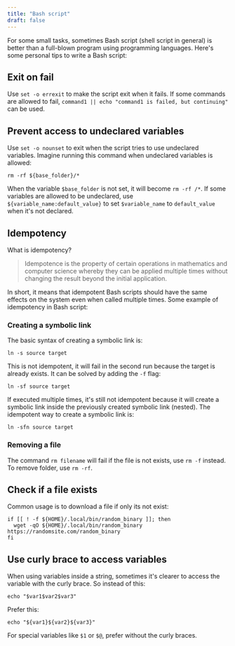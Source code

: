 ```yaml
---
title: "Bash script"
draft: false
---
```


For some small tasks, sometimes Bash script (shell script in general) is better than a full-blown program using programming languages. Here's some personal tips to write a Bash script:

## Exit on fail
Use `set -o errexit` to make the script exit when it fails. If some commands are allowed to fail, `command1 || echo "command1 is failed, but continuing"` can be used.

## Prevent access to undeclared variables
Use `set -o nounset` to exit when the script tries to use undeclared variables. Imagine running this command when undeclared variables is allowed:
```
rm -rf ${base_folder}/*
```

When the variable `$base_folder` is not set, it will become `rm -rf /*`.
If some variables are allowed to be undeclared, use `${variable_name:default_value}` to set `$variable_name` to `default_value` when it's not declared.

## Idempotency
What is idempotency?
> Idempotence is the property of certain operations in mathematics and computer science whereby they can be applied multiple times without changing the result beyond the initial application.

In short, it means that idempotent Bash scripts should have the same effects on the system even when called multiple times. Some example of idempotency in Bash script:

### Creating a symbolic link
The basic syntax of creating a symbolic link is:
```
ln -s source target
```

This is not idempotent, it will fail in the second run because the target is already exists. It can be solved by adding the `-f` flag:
```
ln -sf source target
```

If executed multiple times, it's still not idempotent because it will create a symbolic link inside the previously created symbolic link (nested). The idempotent way to create a symbolic link is:
```
ln -sfn source target
```

### Removing a file
The command `rm filename` will fail if the file is not exists, use `rm -f` instead. To remove folder, use `rm -rf`.

## Check if a file exists
Common usage is to download a file if only its not exist:
```
if [[ ! -f ${HOME}/.local/bin/random_binary ]]; then
  wget -qO ${HOME}/.local/bin/random_binary https://randomsite.com/random_binary
fi
```

## Use curly brace to access variables
When using variables inside a string, sometimes it's clearer to access the variable with the curly brace. So instead of this:
```
echo "$var1$var2$var3"
```

Prefer this:
```
echo "${var1}${var2}${var3}"
```

For special variables like `$1` or `$@`, prefer without the curly braces.
